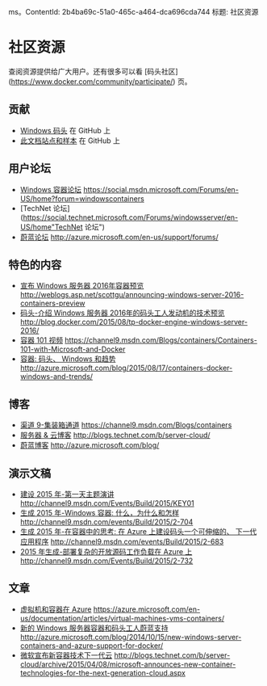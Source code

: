 ﻿ms。ContentId: 2b4ba69c-51a0-465c-a464-dca696cda744 标题: 社区资源

# 社区资源 

查阅资源提供给广大用户。还有很多可以看 [码头社区] (https://www.docker.com/community/participate/) 页。

## 贡献 

* [Windows 码头](https://github.com/Microsoft/docker) 在 GitHub 上
* [此文档站点和样本](https://github.com/Microsoft/Virtualization-Documentation) 在 GitHub 上

## 用户论坛 

* [Windows 容器论坛]() https://social.msdn.microsoft.com/Forums/en-US/home?forum=windowscontainers 
* [TechNet 论坛](https://social.technet.microsoft.com/Forums/windowsserver/en-US/home"TechNet 论坛")
* [蔚蓝论坛]() http://azure.microsoft.com/en-us/support/forums/


## 特色的内容
* [宣布 Windows 服务器 2016年容器预览]() http://weblogs.asp.net/scottgu/announcing-windows-server-2016-containers-preview
* [码头-介绍 Windows 服务器 2016年的码头工人发动机的技术预览]() http://blog.docker.com/2015/08/tp-docker-engine-windows-server-2016/
* [容器 101 视频]() https://channel9.msdn.com/Blogs/containers/Containers-101-with-Microsoft-and-Docker
* [容器: 码头、 Windows 和趋势]() http://azure.microsoft.com/blog/2015/08/17/containers-docker-windows-and-trends/


## 博客 
* [渠道 9-集装箱通道]() https://channel9.msdn.com/Blogs/containers
* [服务器 & 云博客]() http://blogs.technet.com/b/server-cloud/
* [蔚蓝博客]() http://azure.microsoft.com/blog/


## 演示文稿
* [建设 2015 年-第一天主题演讲]() http://channel9.msdn.com/Events/Build/2015/KEY01
* [生成 2015 年-Windows 容器: 什么，为什么和怎样]() http://channel9.msdn.com/events/Build/2015/2-704
* [生成 2015 年-在容器中的思考: 在 Azure 上建设码头一个可伸缩的、 下一代应用程序]() http://channel9.msdn.com/events/Build/2015/2-683
* [2015 年生成-部署复杂的开放源码工作负载在 Azure 上]() http://channel9.msdn.com/Events/Build/2015/2-732

## 文章 
* [虚拟机和容器在 Azure]() https://azure.microsoft.com/en-us/documentation/articles/virtual-machines-vms-containers/
* [新的 Windows 服务器容器和码头工人蔚蓝支持]() http://azure.microsoft.com/blog/2014/10/15/new-windows-server-containers-and-azure-support-for-docker/
* [微软宣布新容器技术下一代云]() http://blogs.technet.com/b/server-cloud/archive/2015/04/08/microsoft-announces-new-container-technologies-for-the-next-generation-cloud.aspx
